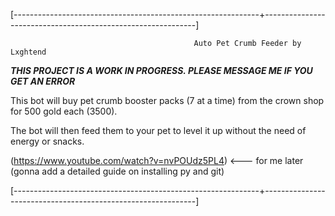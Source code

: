 [-------------------------------------------------------------+-------------------------------------------------------------]

                                             Auto Pet Crumb Feeder by Lxghtend

***THIS PROJECT IS A WORK IN PROGRESS.  PLEASE MESSAGE ME IF YOU GET AN ERROR***
                                             
This bot will buy pet crumb booster packs (7 at a time) from the crown shop for 500 gold each  (3500).

The bot will then feed them to your pet to level it up without the need of energy or snacks.

(https://www.youtube.com/watch?v=nvPOUdz5PL4) <--- for me later (gonna add a detailed guide on installing py and git)

[-------------------------------------------------------------+-------------------------------------------------------------]

